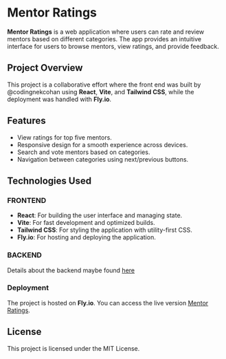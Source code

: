 # Mentor Ratings

**Mentor Ratings** is a web application where users can rate and review mentors based on different categories. The app provides an intuitive interface for users to browse mentors, view ratings, and provide feedback.

## Project Overview

This project is a collaborative effort where the front end was built by @codingnekcohan using **React**, **Vite**, and **Tailwind CSS**, while the deployment was handled with **Fly.io**.

## Features

- View ratings for top five mentors.
- Responsive design for a smooth experience across devices.
- Search and vote mentors based on categories.
- Navigation between categories using next/previous buttons.


## Technologies Used

### FRONTEND
- **React**: For building the user interface and managing state.
- **Vite**: For fast development and optimized builds.
- **Tailwind CSS**: For styling the application with utility-first CSS.
- **Fly.io**: For hosting and deploying the application.

  
### BACKEND
  Details about the backend maybe found [here](https://github.com/codelikesuraj/rate-your-mentor)
  

### Deployment

The project is hosted on **Fly.io**. You can access the live version [Mentor Ratings](https://rate-your-mentor-fe.fly.dev/).


## License

This project is licensed under the MIT License.


